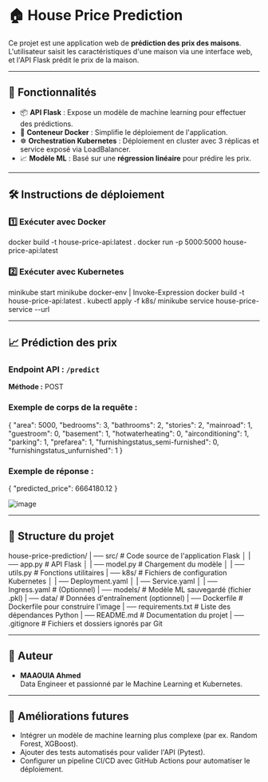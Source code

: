 # 🏠 House Price Prediction

Ce projet est une application web de **prédiction des prix des maisons**. L'utilisateur saisit les caractéristiques d'une maison via une interface web, et l'API Flask prédit le prix de la maison.

---

## 🚀 Fonctionnalités
- 📦 **API Flask** : Expose un modèle de machine learning pour effectuer des prédictions.
- 🐳 **Conteneur Docker** : Simplifie le déploiement de l'application.
- ☸️ **Orchestration Kubernetes** : Déploiement en cluster avec 3 réplicas et service exposé via LoadBalancer.
- 📈 **Modèle ML** : Basé sur une **régression linéaire** pour prédire les prix.

---

## 🛠️ Instructions de déploiement

### 1️⃣ Exécuter avec Docker
docker build -t house-price-api:latest .
docker run -p 5000:5000 house-price-api:latest

### 2️⃣ Exécuter avec Kubernetes
minikube start
minikube docker-env | Invoke-Expression
docker build -t house-price-api:latest .
kubectl apply -f k8s/
minikube service house-price-service --url

---

## 📈 Prédiction des prix

### Endpoint API : `/predict`
**Méthode :** POST

### Exemple de corps de la requête :
{
  "area": 5000,
  "bedrooms": 3,
  "bathrooms": 2,
  "stories": 2,
  "mainroad": 1,
  "guestroom": 0,
  "basement": 1,
  "hotwaterheating": 0,
  "airconditioning": 1,
  "parking": 1,
  "prefarea": 1,
  "furnishingstatus_semi-furnished": 0,
  "furnishingstatus_unfurnished": 1
}

### Exemple de réponse :
{
  "predicted_price": 6664180.12
}

![image](https://github.com/user-attachments/assets/76efc704-2673-428f-952a-b50932b048fc)

---

## 📁 Structure du projet
house-price-prediction/
| ── src/                  # Code source de l'application Flask
│   | ── app.py            # API Flask
│   | ── model.py          # Chargement du modèle
│   | ── utils.py          # Fonctions utilitaires
| ── k8s/                  # Fichiers de configuration Kubernetes
│   | ── Deployment.yaml
│   | ── Service.yaml
│   | ── Ingress.yaml      # (Optionnel)
| ── models/               # Modèle ML sauvegardé (fichier .pkl)
| ── data/                 # Données d'entraînement (optionnel)
| ── Dockerfile            # Dockerfile pour construire l'image
| ── requirements.txt      # Liste des dépendances Python
| ── README.md             # Documentation du projet
| ── .gitignore            # Fichiers et dossiers ignorés par Git

---

## 📜 Auteur
- **MAAOUIA Ahmed**  
  Data Engineer et passionné par le Machine Learning et Kubernetes.

---

## 🌟 Améliorations futures
- Intégrer un modèle de machine learning plus complexe (par ex. Random Forest, XGBoost).
- Ajouter des tests automatisés pour valider l'API (Pytest).
- Configurer un pipeline CI/CD avec GitHub Actions pour automatiser le déploiement.

